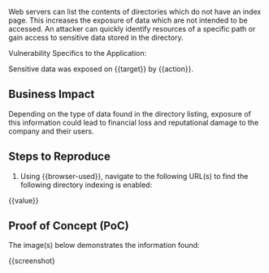 Web servers can list the contents of directories which do not have an index page. This increases the exposure of data which are not intended to be accessed. An attacker can quickly identify resources of a specific path or gain access to sensitive data stored in the directory.

Vulnerability Specifics to the Application:

Sensitive data was exposed on {{target}} by {{action}}.

## Business Impact

Depending on the type of data found in the directory listing, exposure of this information could lead to financial loss and reputational damage to the company and their users.

## Steps to Reproduce

1. Using {{browser-used}}, navigate to the following URL(s) to find the following directory indexing is enabled:

{{value}}


## Proof of Concept (PoC)

The image(s) below demonstrates the information found:

{{screenshot}
